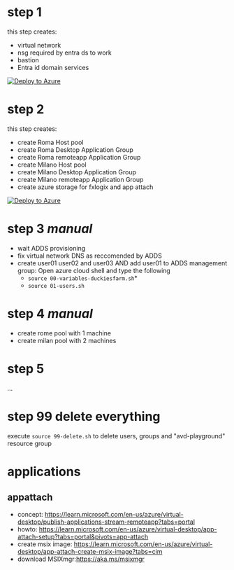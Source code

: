 


# step 1
this step creates:
* virtual network
* nsg required by entra ds to work
* bastion
* Entra id domain services

[![Deploy to Azure](https://aka.ms/deploytoazurebutton)](https://portal.azure.com/#create/Microsoft.Template/uri/https%3A%2F%2Fraw.githubusercontent.com%2Fnicolgit%2FAVD-Playground%2Fmain%2Fv2%2Fstep1%2Fstep1.json) 

# step 2
this step creates:
* create Roma Host pool
* create Roma Desktop Application Group
* create Roma remoteapp Application Group 
* create Milano Host pool
* create Milano Desktop Application Group
* create Milano remoteapp Application Group
* create azure storage for fxlogix and app attach

[![Deploy to Azure](https://aka.ms/deploytoazurebutton)](https://portal.azure.com/#create/Microsoft.Template/uri/https%3A%2F%2Fraw.githubusercontent.com%2Fnicolgit%2FAVD-Playground%2Fmain%2Fv2%2Fstep2%2Fstep2.json) 

# step 3 *manual*
* wait ADDS provisioning
* fix virtual network DNS as reccomended by ADDS
* create user01 user02 and user03 AND add user01 to ADDS management group: Open azure cloud shell and type the following
  * `source 00-variables-duckiesfarm.sh`* 
  * `source 01-users.sh `

# step 4 *manual*
* create rome pool with 1 machine
* create milan pool with 2 machines


# step 5 
...

# step 99 delete everything
execute `source 99-delete.sh` to delete users, groups and "avd-playground" resource group 

# applications
## appattach
* concept: <https://learn.microsoft.com/en-us/azure/virtual-desktop/publish-applications-stream-remoteapp?tabs=portal>
* howto: <https://learn.microsoft.com/en-us/azure/virtual-desktop/app-attach-setup?tabs=portal&pivots=app-attach>
* create msix image: https://learn.microsoft.com/en-us/azure/virtual-desktop/app-attach-create-msix-image?tabs=cim 
* download MSIXmgr:<https://aka.ms/msixmgr>
